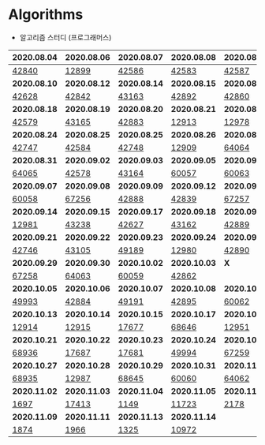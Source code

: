 # Algorithms

* 알고리즘 스터디 (프로그래머스)

| 2020.08.04                                                   | 2020.08.06                                                   | 2020.08.07                                                   | 2020.08.08                                                   | 2020.08.09                                                   |
| ------------------------------------------------------------ | ------------------------------------------------------------ | ------------------------------------------------------------ | ------------------------------------------------------------ | ------------------------------------------------------------ |
| [42840](https://github.com/khyunjiee/Algorithms/blob/master/8%EC%9B%94%202%EC%A3%BC%EC%B0%A8/Programmers42840.py) | [12899](https://github.com/khyunjiee/Algorithms/blob/master/8%EC%9B%94%202%EC%A3%BC%EC%B0%A8/Programmers12899.py) | [42586](https://github.com/khyunjiee/Algorithms/blob/master/8%EC%9B%94%202%EC%A3%BC%EC%B0%A8/Programmers42586.py) | [42583](https://github.com/khyunjiee/Algorithms/blob/master/8%EC%9B%94%202%EC%A3%BC%EC%B0%A8/Programmers42583.py) | [42587](https://github.com/khyunjiee/Algorithms/blob/master/8%EC%9B%94%202%EC%A3%BC%EC%B0%A8/Programmers42587.py) |
| **2020.08.10**                                               | **2020.08.12**                                               | **2020.08.14**                                               | **2020.08.15**                                               | **2020.08.16**                                               |
| [42628](https://github.com/khyunjiee/Algorithms/blob/master/8%EC%9B%94%203%EC%A3%BC%EC%B0%A8/Programmers42628.py) | [42842](https://github.com/khyunjiee/Algorithms/blob/master/8%EC%9B%94%203%EC%A3%BC%EC%B0%A8/Programmers42842.py) | [43163](https://github.com/khyunjiee/Algorithms/blob/master/8%EC%9B%94%203%EC%A3%BC%EC%B0%A8/Programmers43163.py) | [42892](https://github.com/khyunjiee/Algorithms/blob/master/8%EC%9B%94%203%EC%A3%BC%EC%B0%A8/Programmers42892.py) | [42860](https://github.com/khyunjiee/Algorithms/blob/master/8%EC%9B%94%203%EC%A3%BC%EC%B0%A8/Programmers42860.py) |
| **2020.08.18**                                               | **2020.08.19**                                               | **2020.08.20**                                               | **2020.08.21**                                               | **2020.08.23**                                               |
| [42579](https://github.com/khyunjiee/Algorithms/blob/master/8%EC%9B%94%204%EC%A3%BC%EC%B0%A8/Programmers42579.py) | [43165](https://github.com/khyunjiee/Algorithms/blob/master/8%EC%9B%94%204%EC%A3%BC%EC%B0%A8/Programmers43165.py) | [42883](https://github.com/khyunjiee/Algorithms/blob/master/8%EC%9B%94%204%EC%A3%BC%EC%B0%A8/Programmers42883.py) | [12913](https://github.com/khyunjiee/Algorithms/blob/master/8%EC%9B%94%204%EC%A3%BC%EC%B0%A8/Programmers12913.py) | [12978](https://github.com/khyunjiee/Algorithms/blob/master/8%EC%9B%94%204%EC%A3%BC%EC%B0%A8/Programmers12978.py) |
| **2020.08.24**                                               | **2020.08.25**                                               | **2020.08.25**                                               | **2020.08.26**                                               | **2020.08.30**                                               |
| [42747](https://github.com/khyunjiee/Algorithms/blob/master/8%EC%9B%94%205%EC%A3%BC%EC%B0%A8/Programmers42747.py) | [42584](https://github.com/khyunjiee/Algorithms/blob/master/8%EC%9B%94%205%EC%A3%BC%EC%B0%A8/Programmers42584.py) | [42748](https://github.com/khyunjiee/Algorithms/blob/master/8%EC%9B%94%205%EC%A3%BC%EC%B0%A8/Programmers42748.py) | [12909](https://github.com/khyunjiee/Algorithms/blob/master/8%EC%9B%94%205%EC%A3%BC%EC%B0%A8/Programmers12909.py) | [64064](https://github.com/khyunjiee/Algorithms/blob/master/8%EC%9B%94%205%EC%A3%BC%EC%B0%A8/Programmers64064.py) |
| **2020.08.31**                                               | **2020.09.02**                                               | **2020.09.03**                                               | **2020.09.05**                                               | **2020.09.06**                                               |
| [64065](https://github.com/khyunjiee/Algorithms/blob/master/9%EC%9B%94%201%EC%A3%BC%EC%B0%A8/Programmers64065.py) | [42578](https://github.com/khyunjiee/Algorithms/blob/master/9%EC%9B%94%201%EC%A3%BC%EC%B0%A8/Programmers42578.py) | [43164](https://github.com/khyunjiee/Algorithms/blob/master/9%EC%9B%94%201%EC%A3%BC%EC%B0%A8/Programmers43164.py) | [60057](https://github.com/khyunjiee/Algorithms/blob/master/9%EC%9B%94%201%EC%A3%BC%EC%B0%A8/Programmers60057.java) | [60063](https://github.com/khyunjiee/Algorithms/blob/master/src/com/hyunji/Programmers60063.java) |
| **2020.09.07**                                               | **2020.09.08**                                               | **2020.09.09**                                               | **2020.09.12**                                               | **2020.09.13**                                               |
| [60058](https://github.com/khyunjiee/Algorithms/blob/master/src/com/hyunji/Programmers60058.java) | [67256](https://github.com/khyunjiee/Algorithms/blob/master/src/com/hyunji/Programmers67256.java) | [42888](https://github.com/khyunjiee/Algorithms/blob/master/src/com/hyunji/Programmers42888.java) | [42839](https://github.com/khyunjiee/Algorithms/blob/master/src/second/sep/p42839.java) | [67257](https://github.com/khyunjiee/Algorithms/blob/master/src/second/sep/p67257.java) |
| **2020.09.14**                                               | **2020.09.15**                                               | **2020.09.17**                                               | **2020.09.18**                                               | **2020.09.19**                                               |
| [12981](https://github.com/khyunjiee/Algorithms/blob/master/src/third/sep/p12981.java) | [43238](https://github.com/khyunjiee/Algorithms/blob/master/src/third/sep/p43238.java) | [42627](https://github.com/khyunjiee/Algorithms/blob/master/src/third/sep/p42627.java) | [43162](https://github.com/khyunjiee/Algorithms/blob/master/src/third/sep/p43162.java) | [42889](https://github.com/khyunjiee/Algorithms/blob/master/src/third/sep/p42889.java) |
| **2020.09.21**                                               | **2020.09.22**                                               | **2020.09.23**                                               | **2020.09.24**                                               | **2020.09.27**                                               |
| [42746](https://github.com/khyunjiee/Algorithms/blob/master/src/forth/sep/p42746.java) | [43105](https://github.com/khyunjiee/Algorithms/blob/master/src/forth/sep/p43105.java) | [49189](https://github.com/khyunjiee/Algorithms/blob/master/src/forth/sep/p49189.java) | [12980](https://github.com/khyunjiee/Algorithms/blob/master/src/forth/sep/p12980.java) | [42890](https://github.com/khyunjiee/Algorithms/blob/master/src/forth/sep/p42890.java) |
| **2020.09.29**                                               | **2020.09.30**                                               | **2020.10.02**                                               | **2020.10.03**                                               | **X**                                                        |
| [67258](https://github.com/khyunjiee/Algorithms/blob/master/src/first/oct/p67258.java) | [64063](https://github.com/khyunjiee/Algorithms/blob/master/src/first/oct/p64063.java) | [60059](https://github.com/khyunjiee/Algorithms/blob/master/src/first/oct/p60059.java) | [42862](https://github.com/khyunjiee/Algorithms/blob/master/src/first/oct/p42862.java) |                                                              |
| **2020.10.05**                                               | **2020.10.06**                                               | **2020.10.07**                                               | **2020.10.08**                                               | **2020.10.11**                                               |
| [49993](https://github.com/khyunjiee/Algorithms/blob/master/src/oct/second/p49993.java) | [42884](https://github.com/khyunjiee/Algorithms/blob/master/src/oct/second/p42884.java) | [49191](https://github.com/khyunjiee/Algorithms/blob/master/src/oct/second/p49191.java) | [42895](https://github.com/khyunjiee/Algorithms/blob/master/src/oct/second/p42895.java) | [60062](https://github.com/khyunjiee/Algorithms/blob/master/src/oct/second/p60062.java) |
| **2020.10.13**                                               | **2020.10.14**                                               | **2020.10.15**                                               | **2020.10.17**                                               | **2020.10.18**                                               |
| [12914](https://github.com/khyunjiee/Algorithms/blob/master/src/oct/third/p12914.java) | [12915](https://github.com/khyunjiee/Algorithms/blob/master/src/oct/third/p12915.java) | [17677](https://github.com/khyunjiee/Algorithms/blob/master/src/oct/third/p17677.java) | [68646](https://github.com/khyunjiee/Algorithms/blob/master/src/oct/third/p68646.java) | [12951](https://github.com/khyunjiee/Algorithms/blob/master/src/oct/third/p12951.java) |
| **2020.10.21**                                               | **2020.10.22**                                               | **2020.10.23**                                               | **2020.10.24**                                               | **2020.10.25**                                               |
| [68936](https://github.com/khyunjiee/Algorithms/blob/master/src/oct/fourth/p68936.java) | [17687](https://github.com/khyunjiee/Algorithms/blob/master/src/oct/fourth/p17687.java) | [17681](https://github.com/khyunjiee/Algorithms/blob/master/src/oct/fourth/p17681.java) | [49994](https://github.com/khyunjiee/Algorithms/blob/master/src/oct/fourth/p49994.java) | [67259](https://github.com/khyunjiee/Algorithms/blob/master/src/oct/fourth/p67259.java) |
| **2020.10.27**                                               | **2020.10.28**                                               | **2020.10.29**                                               | **2020.10.31**                                               | **2020.11.01**                                               |
| [68935](https://github.com/khyunjiee/Algorithms/blob/master/src/oct/fifth/p68935.java) | [12987](https://github.com/khyunjiee/Algorithms/blob/master/src/oct/fifth/p12987.java) | [68645](https://github.com/khyunjiee/Algorithms/blob/master/src/oct/fifth/p68645.java) | [60060](https://github.com/khyunjiee/Algorithms/blob/master/src/oct/fifth/p60060.java) | [64062](https://github.com/khyunjiee/Algorithms/blob/master/src/oct/fifth/p64062.java) |
| **2020.11.02**                                               | **2020.11.03**                                               | **2020.11.04**                                               | **2020.11.05**                                               | **2020.11.8**                                                |
| [1697](https://github.com/khyunjiee/Algorithms/blob/master/src/nov/first/b1697.java) | [17413](https://github.com/khyunjiee/Algorithms/blob/master/src/nov/first/b17413.java) | [1149](https://github.com/khyunjiee/Algorithms/blob/master/src/nov/first/b1149.java) | [11723](https://github.com/khyunjiee/Algorithms/blob/master/src/nov/first/b11723.java) | [2178](https://github.com/khyunjiee/Algorithms/blob/master/src/nov/first/b2178.java) |
| **2020.11.09**                                               | **2020.11.11**                                               | **2020.11.13**                                               | **2020.11.14**                                               |                                                              |
| [1874](https://github.com/khyunjiee/Algorithms/blob/master/src/nov/second/b1874.java) | [1966](https://github.com/khyunjiee/Algorithms/blob/master/src/nov/second/b1966.java) | [1325](https://github.com/khyunjiee/Algorithms/blob/master/src/nov/second/b1325.py) | [10972](https://github.com/khyunjiee/Algorithms/blob/master/src/nov/second/b10972.java) |                                                              |

